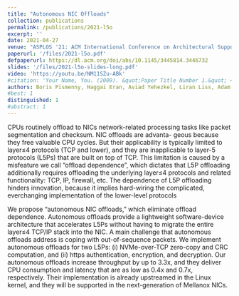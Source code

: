 ```yaml
---
title: "Autonomous NIC Offloads"
collection: publications
permalink: /publications/2021-l5o
excerpt: ''
date: 2021-04-27
venue: "ASPLOS '21: ACM International Conference on Architectural Support for Languages and Operating Systems"
paperurl: '/files/2021-l5o.pdf'
defpaperurl: https://dl.acm.org/doi/abs/10.1145/3445814.3446732
slides: '/files/2021-l5o-slides-long.pdf'
video: 'https://youtu.be/NM11SZu-ABk'
#citation: 'Your Name, You. (2009). &quot;Paper Title Number 1.&quot; <i>Journal 1</i>. 1(1).'
authors: Boris Pismenny, Haggai Eran, Aviad Yehezkel, Liran Liss, Adam Morrison, Dan Tsafrir
#best: 1
distinguished: 1
#abstract: 1
---
```

CPUs routinely offload to NICs network-related processing tasks
like packet segmentation and checksum. NIC offloads are advanta-
geous because they free valuable CPU cycles. But their applicability
is typically limited to layer≤4 protocols (TCP and lower), and they
are inapplicable to layer-5 protocols (L5Ps) that are built on top of
TCP. This limitation is caused by a misfeature we call “offload dependence”,
which dictates that L5P offloading additionally requires
offloading the underlying layer≤4 protocols and related functionality:
TCP, IP, firewall, etc. The dependence of L5P offloading hinders
innovation, because it implies hard-wiring the complicated,
everchanging implementation of the lower-level protocols

We propose “autonomous NIC offloads,” which eliminate offload
dependence. Autonomous offloads provide a lightweight software-device
architecture that accelerates L5Ps without having to migrate
the entire layer≤4 TCP/IP stack into the NIC. A main challenge that
autonomous offloads address is coping with out-of-sequence packets.
We implement autonomous offloads for two L5Ps:
(i) NVMe-over-TCP zero-copy and CRC computation,
and (ii) https authentication,
encryption, and decryption. Our autonomous offloads increase
throughput by up to 3.3x, and they deliver CPU consumption and
latency that are as low as 0.4x and 0.7x, respectively. Their
implementation is already upstreamed in the Linux kernel, and they
will be supported in the next-generation of Mellanox NICs.
